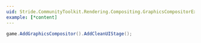 ```yaml
---
uid: Stride.CommunityToolkit.Rendering.Compositing.GraphicsCompositorExtensions.AddCleanUIStage(Stride.Rendering.Compositing.GraphicsCompositor)
example: [*content]
---
```


```csharp
game.AddGraphicsCompositor().AddCleanUIStage();
```